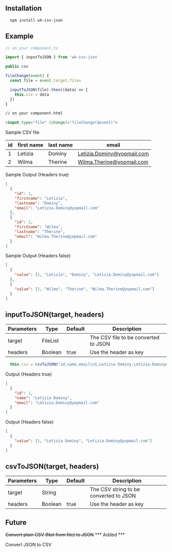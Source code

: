 ## Installation
```bash
  npm install wk-csv-json
```

## Example
```typescript
// on your component.ts

import { inputToJSON } from 'wk-csv-json'

public csv

fileChange(event) {
  const file = event.target.files

  inputToJSON(file).then((data) => {
    this.csv = data
  })
}
```

```html
// on your component.html

<input type="file" (change)="fileChange($event)">
```

Sample CSV file

| id  | first name | last name | email |
| ------------- | ------------- | ------------- | ------------- |
| 1  | Letizia | Dominy | Letizia.Dominy@yopmail.com |
| 2  | Wilma | Therine | Wilma.Therine@yopmail.com |

Sample Output (Headers true)

```json
[
  {
    "id": 1,
    "firstname": "Letizia",
    "lastname": "Dominy",
    "email": "Letizia.Dominy@yopmail.com"
  },
  {
    "id": 2,
    "firstname": "Wilma",
    "lastname": "Therine",
    "email": "Wilma.Therine@yopmail.com"
  }
]
```

Sample Output (Headers false)

```json
[
  {
    "value": [1, "Letizia", "Dominy", "Letizia.Dominy@yopmail.com"]
  },
  {
    "value": [2, "Wilma", "Therine", "Wilma.Therine@yopmail.com"]
  }
]
```

## inputToJSON(target, headers)
| Parameters  | Type | Default | Description |
| ------------- | ------------- | ------------- | ------------- |
| target  | FileList | | The CSV file to be converted to JSON |
| headers  | Boolean | true | Use the header as key |


```typescript
  this.csv = csvToJSON("id,name,email\n1,Letizia Dominy,Letizia.Dominy@yopmail.com")
```

Output (Headers true)

```json
[
  {
    "id": 1,
    "name": "Letizia Dominy",
    "email": "Letizia.Dominy@yopmail.com"
  }
]
```

Output (Headers false)

```json
[
  {
    "value": [1, "Letizia Dominy", "Letizia.Dominy@yopmail.com"]
  }
]
```

## csvToJSON(target, headers)
| Parameters  | Type | Default | Description |
| ------------- | ------------- | ------------- | ------------- |
| target  | String | | The CSV string to be converted to JSON |
| headers  | Boolean | true | Use the header as key |

## Future
~~Convert plain CSV (Not from file) to JSON~~ *** Added ***

Convert JSON to CSV

